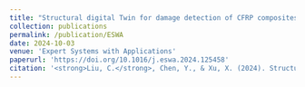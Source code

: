 ```yaml
---
title: "Structural digital Twin for damage detection of CFRP composites using meta transfer Learning-based approach"
collection: publications
permalink: /publication/ESWA
date: 2024-10-03
venue: 'Expert Systems with Applications'
paperurl: 'https://doi.org/10.1016/j.eswa.2024.125458'
citation: '<strong>Liu, C.</strong>, Chen, Y., & Xu, X. (2024). Structural digital Twin for damage detection of CFRP composites using meta transfer Learning-based approach. Expert Systems with Applications, 261, Article 125458. https://doi.org/10.1016/j.eswa.2024.125458.'
---
```

